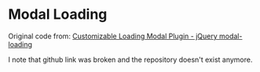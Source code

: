 # Modal Loading 

Original code from: [Customizable Loading Modal Plugin - jQuery modal-loading](https://www.jqueryscript.net/loading/Customizable-Loading-Modal-Plugin.html)

I note that github link was broken and the repository doesn't exist anymore.